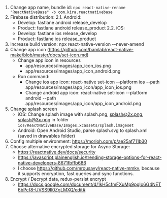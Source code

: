 1. Change app name, bundle id: `npx react-native-rename "ReactNativeBase" -b com.kira.reactnativebase`
2. Firebase distribution:
   2.1. Android:
    - Develop: fastlane android release_develop
    - Product: fastlane android release_product
      2.2. iOS:
    - Develop: fastlane ios release_develop
    - Product: fastlane ios release_product
3. Increase build version: npx react-native-version --never-amend
4. Change app icon (https://github.com/bamlab/react-native-make/blob/master/docs/set-icon.md)
    - Change app icon in resources
        - app/resources/images/app_icon_ios.png
        - app/resources/images/app_icon_android.png
    - Run command:
        - Change ios app icon: react-native set-icon --platform ios --path app/resources/images/app_icon/app_icon_ios.png
        - Change android app icon: react-native set-icon --platform android --path app/resources/images/app_icon/app_icon_android.png
5. Change splash screen
    - iOS: Change splash image with splash.png, splash@2x.png, splash@3x.png in folder `ios/ReactNativeBase/Images.xcassets/splash.imageset`
    - Android: Open Android Studio, parse splash.svg to splash.xml (saved in drawables folder)
6. Config multiple environment: https://morioh.com/p/ae25af711b30
7. Choose alternative encrypted storage for Async Storage:
    - https://reactnative.dev/docs/security
    - https://javascript.plainenglish.io/trending-storage-options-for-react-native-developers-8671fbffb686
    - I choose https://github.com/mrousavy/react-native-mmkv, because it supports encryption, fast queries and sync functions.
8. Encrypt / Decrypt data, redux-persist encrypt
    - https://docs.google.com/document/d/1kH5cfmFXuMp9pgIo6G4NET6bPcf8-UVSS9Il0ZgLMXQ/edit#

